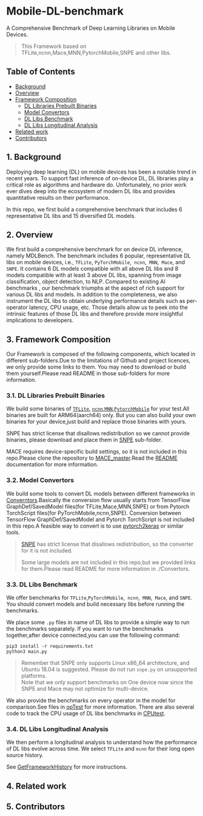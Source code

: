 


# Mobile-DL-benchmark

A Comprehensive Benchmark of Deep Learning Libraries on Mobile Devices.

> This Framework based on TFLite,ncnn,Mace,MNN,PytorchMobile,SNPE and other libs. 
## Table of Contents
*  [Background](#Background)
*  [Overview](#Overview)
*  [Framework Composition](#FrameworkComposition)
	*  [DL Libraries Prebuilt Binaries](#DLLibrariesPrebuiltBinaries)
	*  [Model Convertors](#ModelConvertors)
	*  [DL Libs Benchmark](#DLLibsBenchmark)
	*  [DL Libs Longitudinal Analysis](#DLLibsLongitudinalAnalysis)
*  [Related work](#Relatedwork)
*  [Contributors](#Contributors)

##  1. <a name='Background'></a>Background



Deploying deep learning (DL) on mobile devices has been a notable trend in recent years. To support fast inference of on-device
DL, DL libraries play a critical role as algorithms and hardware do.
Unfortunately, no prior work ever dives deep into the ecosystem
of modern DL libs and provides quantitative results on their performance. 

In this repo, we first build a comprehensive benchmark
that includes 6 representative DL libs and 15 diversified DL models.
##  2. <a name='Overview'></a>Overview
 We first build a comprehensive benchmark for on device DL inference, namely MDLBench. The benchmark includes
6 popular, representative DL libs on mobile devices, i.e., `TFLite`,
`PyTorchMobile`,` ncnn`,` MNN`,` Mace`, and `SNPE`. It contains 6 DL models compatible with all above DL libs and 8 models compatible with at least 3 above DL libs, spanning from image classification, object detection, to NLP. Compared to existing
AI benchmarks , our benchmark triumphs at the aspect of rich support for various DL libs and models. In addition to the completeness, we also instrument the DL libs to obtain underlying performance details such as per-operator latency, CPU usage, etc.
Those details allow us to peek into the intrinsic features of those DL libs and therefore provide more insightful implications to developers.

##  3. <a name='FrameworkComposition'></a>Framework Composition
Our Framework is composed of the following components, which located in different sub-folders.Due to the limitations of Github and project licences, we only provide some links to them. You may need to download or build them yourself.Please read README in those sub-folders for more information.

###  3.1. <a name='DLLibrariesPrebuiltBinaries'></a>DL Libraries Prebuilt Binaries
We build some binaries of [`TFLite`](./tensorflow), [`ncnn`](./ncnn),[`MNN`](./MNN),[`PytorchMobile`](./pytorchM) for your test.All binaries are built for ARM64(aarch64) only.
But you can also build your own binaries for your device,just build and replace those binaries with yours.

SNPE has strict license that disallows redistribution so we cannot provide binaries, please download and place them in [SNPE](./snpe) sub-folder.

MACE requires device-specific build settings, so it is not included in this repo.Please clone the repository to [MACE_master](./Convertors/MACE-master).Read the [README](./Convertors/README) documentation for more information.

###  3.2. <a name='ModelConvertors'></a>Model Convertors

We build some tools to convert DL models between different frameworks in [Converntors](./Convertors).Basically the conversion flow usually starts from TensorFlow GraphDef/SavedModel files(for TFLite,Mace,MNN,SNPE) or from Pytorch TorchScript files(for PyTorchMobile,ncnn,SNPE).
Conversion between TensorFlow GraphDef/SavedModel and Pytorch TorchScript is not included in this repo.A feasible way to convert is to use [pytorch2keras](https://github.com/gmalivenko/pytorch2keras) or similar tools.

> [SNPE](https://developer.qualcomm.com/software/qualcomm-neural-processing-sdk) has strict license that disallows redistribution, so the converter for it is not included.
> 
> Some large models are not included in this repo,but we provided links for them.Please read README for more information in ./Convertors.

###  3.3. <a name='DLLibsBenchmark'></a>DL Libs Benchmark
We offer benchmarks for `TFLite`,`PyTorchMobile`,` ncnn`,` MNN`,` Mace`, and `SNPE`. You should convert models and build necessary libs before running the benchmarks.

We place some `.py` files in name of DL libs to provide a simple way to run the benchmarks separately.
If you want to run the benchmarks together,after device connected,you can use the following command:
```shell
pip3 install -r requirements.txt
python3 main.py
```
> Remember that SNPE only supports Linux x86_64 architecture, and Ubuntu 18.04 is suggested. Please do not run `snpe.py` on unsupported platforms. \
> Note that we only support benchmarks on One device now since the SNPE  and Mace may not optimize for multi-device.

We also provide the benchmarks on every operator in the model for comparison.See files in [opTest](./opTest) for more information.
There are also several code to track the CPU usage of DL libs benchmarks in [CPUtest](./CPUtest).
###  3.4. <a name='DLLibsLongitudinalAnalysis'></a>DL Libs Longitudinal Analysis
We then perform a longitudinal analysis to understand how the performance of DL libs evolve across time.
We select `TFLite` and `ncnn` for their long open source history.

See [GetFrameworkHistory](./GetFrameworkHistory) for more instructions.

##  4. <a name='Relatedwork'></a>Related work


##  5. <a name='Contributors'></a>Contributors

